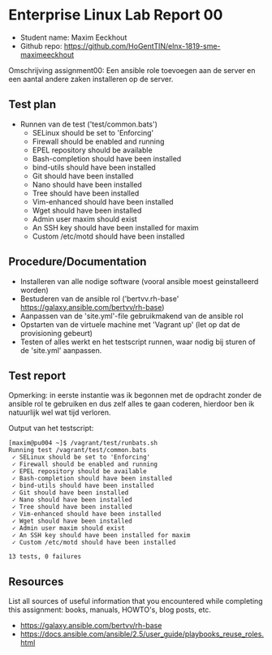 # Enterprise Linux Lab Report 00

- Student name: Maxim Eeckhout
- Github repo: <https://github.com/HoGentTIN/elnx-1819-sme-maximeeckhout>

Omschrijving assignment00:
Een ansible role toevoegen aan de server en een aantal andere zaken installeren op de server.

## Test plan

* Runnen van de test ('test/common.bats')
  * SELinux should be set to 'Enforcing'
  * Firewall should be enabled and running
  * EPEL repository should be available
  * Bash-completion should have been installed
  * bind-utils should have been installed
  * Git should have been installed
  * Nano should have been installed
  * Tree should have been installed
  * Vim-enhanced should have been installed
  * Wget should have been installed
  * Admin user maxim should exist
  * An SSH key should have been installed for maxim
  * Custom /etc/motd should have been installed


## Procedure/Documentation


* Installeren van alle nodige software (vooral ansible moest geinstalleerd worden)
* Bestuderen van de ansible rol ('bertvv.rh-base' <https://galaxy.ansible.com/bertvv/rh-base>)
* Aanpassen van de 'site.yml'-file gebruikmakend van de ansible rol
* Opstarten van de virtuele machine met 'Vagrant up' (let op dat de provisioning gebeurt)
* Testen of alles werkt en het testscript runnen, waar nodig bij sturen of de 'site.yml' aanpassen.


## Test report

Opmerking: in eerste instantie was ik begonnen met de opdracht zonder de ansible rol te gebruiken en dus zelf alles te gaan coderen, hierdoor ben ik natuurlijk wel wat tijd verloren.

Output van het testscript:

```
[maxim@pu004 ~]$ /vagrant/test/runbats.sh 
Running test /vagrant/test/common.bats
 ✓ SELinux should be set to 'Enforcing'
 ✓ Firewall should be enabled and running
 ✓ EPEL repository should be available
 ✓ Bash-completion should have been installed
 ✓ bind-utils should have been installed
 ✓ Git should have been installed
 ✓ Nano should have been installed
 ✓ Tree should have been installed
 ✓ Vim-enhanced should have been installed
 ✓ Wget should have been installed
 ✓ Admin user maxim should exist
 ✓ An SSH key should have been installed for maxim
 ✓ Custom /etc/motd should have been installed

13 tests, 0 failures

```

## Resources

List all sources of useful information that you encountered while completing this assignment: books, manuals, HOWTO's, blog posts, etc.
* <https://galaxy.ansible.com/bertvv/rh-base>
* <https://docs.ansible.com/ansible/2.5/user_guide/playbooks_reuse_roles.html>
